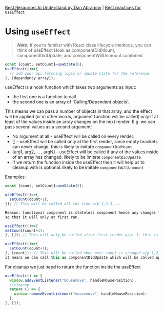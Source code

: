 [Best Resources to Understand by Dan Abramov](https://overreacted.io/a-complete-guide-to-useeffect/) |
[Best practices for `useEffect`](https://www.youtube.com/watch?v=QQYeipc_cik)

# Using `useEffect`
> ***Note:***
> If you’re familiar with React class lifecycle methods, you can think of useEffect Hook as componentDidMount, componentDidUpdate, and componentWillUnmount combined.
```javascript
const [count, setCount]=useState(0);
useEffect(()=>{
  // add your api fetching logic or update state for the reference
}, [dependency array]);
```
useEffect is a hook function which takes two arguments as input: 
  - the first one is a function to call
  - the second one is an array of 'Calling/Dependent objects'. 

This means we can pass a number of objects in that array, and the effect will be applied (or in other words, argument function will be called) only if at least of the values inside an array changes on the next render. E.g. we can pass several values as a second argument:

- No argument at all - useEffect will be called on every render.
- [] - useEffect will be called only at the first render, since empty brackets can never change. this is likely to imitate `componentDidMount`
- [arg1, arg2, … , argN] - useEffect will be called if any of the values inside of an array has changed. likely to be imitate `componentDidUpdate`
- If we return the function inside the useEffect then it will help us to cleanup with is optional. likely to be imitate `componentWillUnmount`

Examples:
```javascript
const [count, setCount]=useState(0);

useEffect(()=>{
  setCount(count+1);
}); // This will be called all the time o/p 1,2,3,.... 

Reason: functional component is stateless component hence any changes to the state the whole component gets re renderd, to avoid this, we can pass an empty array as dependency 
so that it will only at first run. 

useEffect(()=>{
setCount(count+1);
}, []); // This will only be called after first render o/p: 1. this is likely componentDidMount

useEffect(()=>{
  setCount(count+1);
}, [count]); // This will be called when ever count is changed o/p 1,2,3,.... 
it means we can call this as componentDidUpdate which will be called up on updates to the depependency objects
```
For cleanup we just need to return the function inside the useEffect

```javascript
useEffect(() => {
  window.addEventListener("mousemove", handleMousePosition);
  //cleanup
  return () => {
    window.removeEventListener("mousemove", handleMousePosition);
  };
}, []);
```
